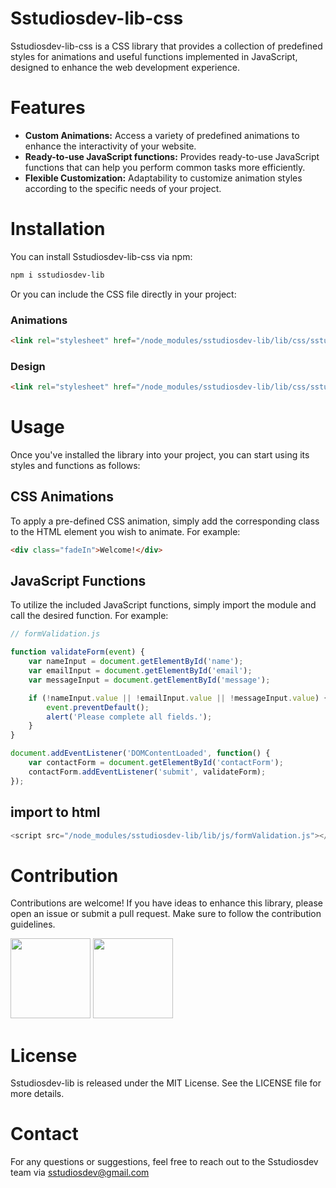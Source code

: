 # Sstudiosdev-lib-css
Sstudiosdev-lib-css is a CSS library that provides a collection of predefined styles for animations and useful functions implemented in JavaScript, designed to enhance the web development experience.

# Features
- **Custom Animations:** Access a variety of predefined animations to enhance the interactivity of your website.
- **Ready-to-use JavaScript functions:** Provides ready-to-use JavaScript functions that can help you perform common tasks more efficiently.
- **Flexible Customization:** Adaptability to customize animation styles according to the specific needs of your project.

# Installation
You can install Sstudiosdev-lib-css via npm:

```bash
npm i sstudiosdev-lib
```

Or you can include the CSS file directly in your project:

### Animations
```html
<link rel="stylesheet" href="/node_modules/sstudiosdev-lib/lib/css/sstudios-lib-animated.main.css">
```

### Design
```html
<link rel="stylesheet" href="/node_modules/sstudiosdev-lib/lib/css/sstudios-lib-style.main.css">
```

# Usage
Once you've installed the library into your project, you can start using its styles and functions as follows:

## CSS Animations
To apply a pre-defined CSS animation, simply add the corresponding class to the HTML element you wish to animate. For example:

```html
<div class="fadeIn">Welcome!</div>
```

## JavaScript Functions
To utilize the included JavaScript functions, simply import the module and call the desired function. For example:

```js
// formValidation.js

function validateForm(event) {
    var nameInput = document.getElementById('name');
    var emailInput = document.getElementById('email');
    var messageInput = document.getElementById('message');

    if (!nameInput.value || !emailInput.value || !messageInput.value) {
        event.preventDefault();
        alert('Please complete all fields.');
    }
}

document.addEventListener('DOMContentLoaded', function() {
    var contactForm = document.getElementById('contactForm');
    contactForm.addEventListener('submit', validateForm);
});
```

## import to html

```js
<script src="/node_modules/sstudiosdev-lib/lib/js/formValidation.js"></script>
```

# Contribution
Contributions are welcome! If you have ideas to enhance this library, please open an issue or submit a pull request. Make sure to follow the contribution guidelines.

  <a href="https://github.com/Sstudiosdev"><img src="https://avatars.githubusercontent.com/u/149289426?v=4" height="128" width="128" /></a>
    <a href="https://github.com/StaffV77"><img src="https://avatars.githubusercontent.com/u/107765373?v=4" height="128" width="128" /></a>

# License
Sstudiosdev-lib is released under the MIT License. See the LICENSE file for more details.

# Contact
For any questions or suggestions, feel free to reach out to the Sstudiosdev team via sstudiosdev@gmail.com

